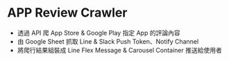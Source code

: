 # APP Review Crawler
- 透過 API 爬 App Store & Google Play 指定 App 的評論內容
- 由 Google Sheet 抓取 Line & Slack Push Token、Notify Channel
- 將爬行結果組裝成 Line Flex Message & Carousel Container 推送給使用者

